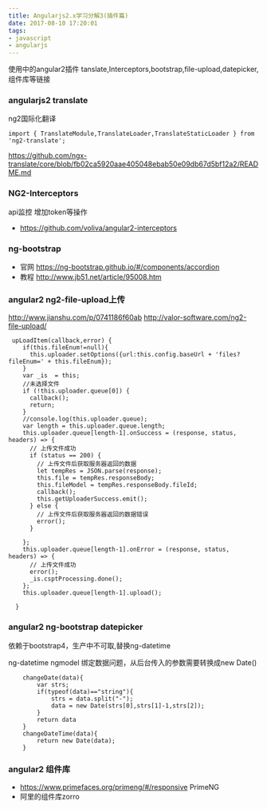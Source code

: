 ```yaml
---
title: Angularjs2.x学习分解3(插件篇)
date: 2017-08-10 17:20:01
tags:
- javascript
- angularjs
---
```

使用中的angular2插件 tanslate,Interceptors,bootstrap,file-upload,datepicker,组件库等链接
<!--more-->
### angularjs2 translate
ng2国际化翻译
```
import { TranslateModule,TranslateLoader,TranslateStaticLoader } from 'ng2-translate';
```
https://github.com/ngx-translate/core/blob/fb02ca5920aae405048ebab50e09db67d5bf12a2/README.md


### NG2-Interceptors
 api监控 增加token等操作
- https://github.com/voliva/angular2-interceptors

### ng-bootstrap

- 官网 https://ng-bootstrap.github.io/#/components/accordion
- 教程 http://www.jb51.net/article/95008.htm

### angular2 ng2-file-upload上传

http://www.jianshu.com/p/0741186f60ab
http://valor-software.com/ng2-file-upload/

```
 upLoadItem(callback,error) {
    if(this.fileEnum!=null){
      this.uploader.setOptions({url:this.config.baseUrl + 'files?fileEnum=' + this.fileEnum});
    }
    var _is  = this;
    //未选择文件
    if (!this.uploader.queue[0]) {
      callback();
      return;
    }
    //console.log(this.uploader.queue);
    var length = this.uploader.queue.length;
    this.uploader.queue[length-1].onSuccess = (response, status, headers) => {
      // 上传文件成功   
      if (status == 200) {
        // 上传文件后获取服务器返回的数据
        let tempRes = JSON.parse(response);
        this.file = tempRes.responseBody;
        this.fileModel = tempRes.responseBody.fileId;
        callback();
        this.getUploaderSuccess.emit();
      } else {
        // 上传文件后获取服务器返回的数据错误      
        error();
      }

    };
    this.uploader.queue[length-1].onError = (response, status, headers) => {
      // 上传文件成功   
      error();
      _is.csptProcessing.done();
    };
    this.uploader.queue[length-1].upload();

  }
```

### angular2 ng-bootstrap datepicker

依赖于bootstrap4，生产中不可取,替换ng-datetime

ng-datetime ngmodel 绑定数据问题，从后台传入的参数需要转换成new Date()

```
    changeDate(data){
        var strs;
        if(typeof(data)=="string"){
            strs = data.split("-");
            data = new Date(strs[0],strs[1]-1,strs[2]);
        }
        return data
    }
    changeDateTime(data){
        return new Date(data);
    }
```

### angular2 组件库
 
 - https://www.primefaces.org/primeng/#/responsive  PrimeNG
 - 阿里的组件库zorro  

